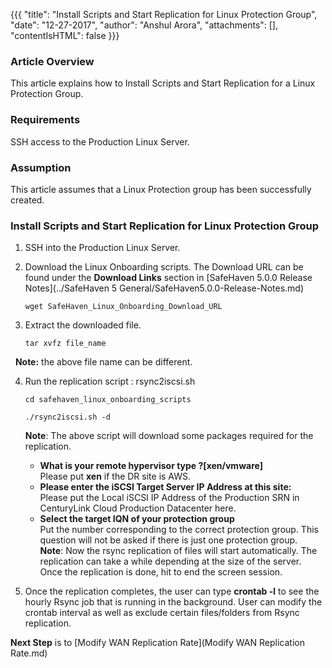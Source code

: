 {{{
  "title": "Install Scripts and Start Replication for Linux Protection Group",
  "date": "12-27-2017",
  "author": "Anshul Arora",
  "attachments": [],
  "contentIsHTML": false
}}}

### Article Overview
This article explains how to Install Scripts and Start Replication for a Linux Protection Group.

### Requirements
SSH access to the Production Linux Server.

### Assumption
This article assumes that a Linux Protection group has been successfully created.

### Install Scripts and Start Replication for Linux Protection Group
1. SSH into the Production Linux Server.

2. Download the Linux Onboarding scripts. The Download URL can be found under the **Download Links** section in [SafeHaven 5.0.0 Release Notes](../SafeHaven 5 General/SafeHaven5.0.0-Release-Notes.md)
   ```
   wget SafeHaven_Linux_Onboarding_Download_URL
   ```
3. Extract the downloaded file.
   ```
   tar xvfz file_name
   ```  
   **Note:** the above file name can be different.

4. Run the replication script : rsync2iscsi.sh  
   ```
   cd safehaven_linux_onboarding_scripts
   ```  
   ```
   ./rsync2iscsi.sh -d
   ```
   **Note**: The above script will download some packages required for the replication.

   - **What is your remote hypervisor type ?[xen/vmware]**  
     Please put **xen** if the DR site is AWS.
   - **Please enter the iSCSI Target Server IP Address at this site:**  
     Please put the Local iSCSI IP Address of the Production SRN in CenturyLink Cloud Production Datacenter here.
   - **Select the target IQN of your protection group**  
     Put the number corresponding to the correct protection group. This question will not be asked if there is just one protection group.  
**Note**: Now the rsync replication of files will start automatically. The replication can take a while depending at the size of the server. Once the replication is done, hit <enter> to end the screen session.  

5. Once the replication completes, the user can type **crontab -l** to see the hourly Rsync job that is running in the background. User can modify the crontab interval as well as exclude certain files/folders from Rsync replication.

**Next Step** is to [Modify WAN Replication Rate](Modify WAN Replication Rate.md)

